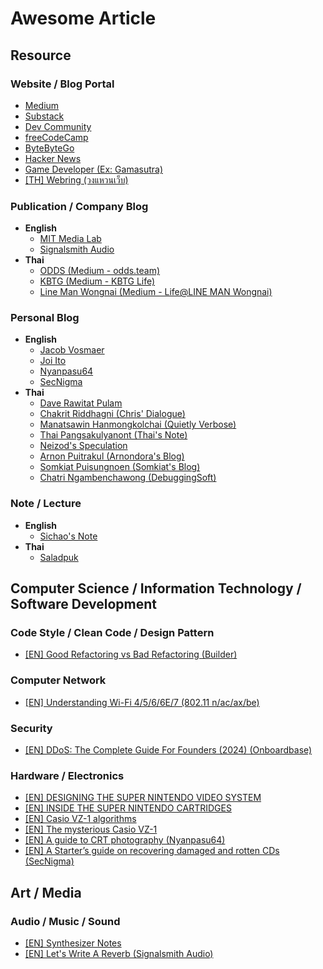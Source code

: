 # Awesome Article 

## Resource

### Website / Blog Portal 
- [Medium](https://medium.com/)
- [Substack](https://substack.com/)
- [Dev Community](https://dev.to/)
- [freeCodeCamp](https://www.freecodecamp.org/news)
- [ByteByteGo](https://blog.bytebytego.com/)
- [Hacker News](https://news.ycombinator.com/)
- [Game Developer (Ex: Gamasutra)](https://www.gamedeveloper.com/)
- [[TH] Webring (วงแหวนเว็บ)](https://webring.wonderful.software/)

### Publication / Company Blog
- **English**
  - [MIT Media Lab](https://blog.media.mit.edu)
  - [Signalsmith Audio](https://signalsmith-audio.co.uk/writing/)
- **Thai**
  - [ODDS (Medium - odds.team)](https://medium.com/odds-team?source=list-84e1e2001f4d--------0-------df0208188910---------------------)
  - [KBTG (Medium - KBTG Life)](https://medium.com/kbtg-life?source=list-84e1e2001f4d--------0-------e390b5311a9c---------------------)
  - [Line Man Wongnai (Medium - Life@LINE MAN Wongnai)](https://life.wongnai.com/?source=list-84e1e2001f4d--------0-------f46a4e18ddd4---------------------)

### Personal Blog
- **English**
  - [Jacob Vosmaer](https://blog.jacobvosmaer.nl/)
  - [Joi Ito](https://joi.ito.com/weblog)
  - [Nyanpasu64](https://nyanpasu64.gitlab.io/)
  - [SecNigma](https://secnigma.wordpress.com/)
- **Thai**
  - [Dave Rawitat Pulam](https://rawitat.com/)
  - [Chakrit Riddhagni (Chris' Dialogue)](https://chrisza.me)
  - [Manatsawin Hanmongkolchai (Quietly Verbose)](https://blog.whs.in.th)
  - [Thai Pangsakulyanont (Thai's Note)](https://notes.dt.in.th)
  - [Neizod's Speculation](https://neizod.dev)
  - [Arnon Puitrakul (Arnondora's Blog)](https://arnondora.in.th)
  - [Somkiat Puisungnoen (Somkiat's Blog)](https://www.somkiat.cc)
  - [Chatri Ngambenchawong (DebuggingSoft)](https://naiwaen.debuggingsoft.com/)

### Note / Lecture
- **English**
  - [Sichao's Note](https://notes.shichao.io/)
- **Thai**
  - [Saladpuk](https://saladpuk.com/)

## Computer Science / Information Technology / Software Development 

### Code Style / Clean Code / Design Pattern

- [[EN] Good Refactoring vs Bad Refactoring (Builder)](https://www.builder.io/blog/good-vs-bad-refactoring?fbclid=IwZXh0bgNhZW0CMTEAAR12p3oHYB0WQpZLonrzc2wG9WOohWhj-jrGpI27xWFoHF0fQ1uJv5e14Oc_aem_TC5XVYZFrgl-VBB4nssTZQ)

### Computer Network

- [[EN] Understanding Wi-Fi 4/5/6/6E/7 (802.11 n/ac/ax/be)](https://www.wiisfi.com/?fbclid=IwY2xjawEZWntleHRuA2FlbQIxMQABHWTfZwIQ5Ld_9jto-6GAYEFky2g7JOcsWnsbkmhsz0E3Ps8Hv3KLQnjPEQ_aem_xmPNMxB_K9DwcgP2VSsuIA#introduction)

### Security 
- [[EN] DDoS: The Complete Guide For Founders (2024) (Onboardbase)](https://onboardbase.com/blog/ddos/?fbclid=IwZXh0bgNhZW0CMTEAAR3GdU7CA2QpRsfrQiTemuMQCRa43-UfRuKJVmqv3OBtgmIN1sIDhAmZ1LM_aem_adxnE5OUSWRfYtuy2aavgg)

### Hardware / Electronics 

- [[EN] DESIGNING THE SUPER NINTENDO VIDEO SYSTEM](https://fabiensanglard.net/snes_video/index.html?fbclid=IwY2xjawEUxitleHRuA2FlbQIxMQABHRJSwfKR8g1ftJ6lz10Tf7zKMoLFxk3CcT7tL8eSQhu9TvilaewMK5zjFw_aem_AktPwBjMyHxVTE4Bhae_CQ)
- [[EN] INSIDE THE SUPER NINTENDO CARTRIDGES](https://fabiensanglard.net/snes_carts/)
- [[EN] Casio VZ-1 algorithms
](https://blog.jacobvosmaer.nl/0029-vz-1-algorithms/?fbclid=IwY2xjawEh2PpleHRuA2FlbQIxMQABHWtNiDmhbfpqmDaFtdc5lzWewB6xTvW7xIHtHI9dOtfEEGHMk_oYkyEg_w_aem_C4daZ4X7JpGQMrorQw_3HQ)
- [[EN] The mysterious Casio VZ-1](https://blog.jacobvosmaer.nl/0028-mysterious-vz-1)
- [[EN] A guide to CRT photography (Nyanpasu64)](https://nyanpasu64.gitlab.io/blog/crt-photography)
- [[EN] A Starter’s guide on recovering damaged and rotten CDs (SecNigma)](https://secnigma.wordpress.com/2022/05/08/a-guide-to-recovering-damaged-and-rotten-cds/?fbclid=IwY2xjawEwU5xleHRuA2FlbQIxMQABHcJinbeoCaZKBrVpjpxANipa7fV71dGl2E5gYgqInNbRckycie52Bqxtgg_aem_KiGTVN2e225sotTvXI3zlQ)
  
## Art / Media

### Audio / Music / Sound
- [[EN] Synthesizer Notes](https://blog.jacobvosmaer.nl/0027-synth-notes/#vz1)
- [[EN] Let's Write A Reverb (Signalsmith Audio)](https://signalsmith-audio.co.uk/writing/2021/lets-write-a-reverb/?fbclid=IwZXh0bgNhZW0CMTEAAR01vLozXDEOy9CfPwK90G9_2c9FgaHmaDQEulN6I0-W_dqAtWSSqPYsZ_0_aem_s6mclMZzWypLVwqGldDM_A)
